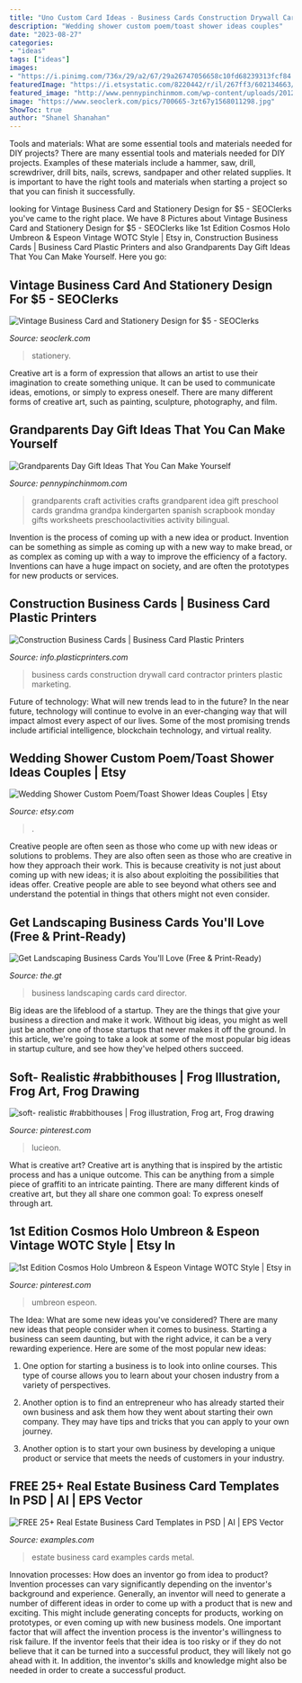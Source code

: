 ```yaml
---
title: "Uno Custom Card Ideas - Business Cards Construction Drywall Card Contractor Printers Plastic Marketing"
description: "Wedding shower custom poem/toast shower ideas couples"
date: "2023-08-27"
categories:
- "ideas"
tags: ["ideas"]
images:
- "https://i.pinimg.com/736x/29/a2/67/29a26747056658c10fd68239313fcf84.jpg"
featuredImage: "https://i.etsystatic.com/8220442/r/il/267ff3/602134663/il_794xN.602134663_ebba.jpg"
featured_image: "http://www.pennypinchinmom.com/wp-content/uploads/2012/08/grandparents-day-craft-idea-for-kids-2.jpg"
image: "https://www.seoclerk.com/pics/700665-3zt67y1568011298.jpg"
ShowToc: true
author: "Shanel Shanahan"
---
```



Tools and materials: What are some essential tools and materials needed for DIY projects?
There are many essential tools and materials needed for DIY projects. Examples of these materials include a hammer, saw, drill, screwdriver, drill bits, nails, screws, sandpaper and other related supplies. It is important to have the right tools and materials when starting a project so that you can finish it successfully.

	

		
looking for Vintage Business Card and Stationery Design for $5 - SEOClerks you've came to the right place. We have 8 Pictures about Vintage Business Card and Stationery Design for $5 - SEOClerks like 1st Edition Cosmos Holo Umbreon &amp; Espeon Vintage WOTC Style | Etsy in, Construction Business Cards | Business Card Plastic Printers and also Grandparents Day Gift Ideas That You Can Make Yourself. Here you go:
		
    
## Vintage Business Card And Stationery Design For $5 - SEOClerks

<img loading=lazy src="https://www.seoclerk.com/pics/700665-3zt67y1568011298.jpg" onerror="this.onerror=null;this.src='https://tse3.mm.bing.net/th?id=OIP.rH1Ebs2pySCk63dYsdYTnwHaFj&amp;pid=15.1';" alt="Vintage Business Card and Stationery Design for $5 - SEOClerks">

_Source: seoclerk.com_

>stationery. 

	

Creative art is a form of expression that allows an artist to use their imagination to create something unique. It can be used to communicate ideas, emotions, or simply to express oneself. There are many different forms of creative art, such as painting, sculpture, photography, and film.

    
## Grandparents Day Gift Ideas That You Can Make Yourself

<img loading=lazy src="http://www.pennypinchinmom.com/wp-content/uploads/2012/08/grandparents-day-craft-idea-for-kids-2.jpg" onerror="this.onerror=null;this.src='https://tse1.mm.bing.net/th?id=OIP.Mt6NFi_anhDmtYVpB79vawHaGb&amp;pid=15.1';" alt="Grandparents Day Gift Ideas That You Can Make Yourself">

_Source: pennypinchinmom.com_

>grandparents craft activities crafts grandparent idea gift preschool cards grandma grandpa kindergarten spanish scrapbook monday gifts worksheets preschoolactivities activity bilingual. 

	

Invention is the process of coming up with a new idea or product. Invention can be something as simple as coming up with a new way to make bread, or as complex as coming up with a way to improve the efficiency of a factory. Inventions can have a huge impact on society, and are often the prototypes for new products or services.

    
## Construction Business Cards | Business Card Plastic Printers

<img loading=lazy src="https://www.plasticprinters.com/hubfs/assets/images/construction-marketing/metallic-bronze-drywall-business-cards-reuter.jpg" onerror="this.onerror=null;this.src='https://tse4.mm.bing.net/th?id=OIP.esljvcN6pxnXNZE0nXmVHwHaE1&amp;pid=15.1';" alt="Construction Business Cards | Business Card Plastic Printers">

_Source: info.plasticprinters.com_

>business cards construction drywall card contractor printers plastic marketing. 

	

Future of technology: What will new trends lead to in the future?
In the near future, technology will continue to evolve in an ever-changing way that will impact almost every aspect of our lives. Some of the most promising trends include artificial intelligence, blockchain technology, and virtual reality.

    
## Wedding Shower Custom Poem/Toast Shower Ideas Couples | Etsy

<img loading=lazy src="https://i.etsystatic.com/8220442/r/il/267ff3/602134663/il_794xN.602134663_ebba.jpg" onerror="this.onerror=null;this.src='https://tse4.mm.bing.net/th?id=OIP.UIn_ETYWiVW6r2OnZq8JTAHaJ5&amp;pid=15.1';" alt="Wedding Shower Custom Poem/Toast Shower Ideas Couples | Etsy">

_Source: etsy.com_

>. 

	

Creative people are often seen as those who come up with new ideas or solutions to problems. They are also often seen as those who are creative in how they approach their work. This is because creativity is not just about coming up with new ideas; it is also about exploiting the possibilities that ideas offer. Creative people are able to see beyond what others see and understand the potential in things that others might not even consider.

    
## Get Landscaping Business Cards You&#039;ll Love (Free &amp; Print-Ready)

<img loading=lazy src="https://the.gt/wp-content/uploads/2019/06/landscaping-business-cards-11.jpg" onerror="this.onerror=null;this.src='https://tse1.mm.bing.net/th?id=OIP.EZ4z6uifB2aefNy7HBSa2AHaE7&amp;pid=15.1';" alt="Get Landscaping Business Cards You&#039;ll Love (Free &amp; Print-Ready)">

_Source: the.gt_

>business landscaping cards card director. 

	

Big ideas are the lifeblood of a startup. They are the things that give your business a direction and make it work. Without big ideas, you might as well just be another one of those startups that never makes it off the ground. In this article, we're going to take a look at some of the most popular big ideas in startup culture, and see how they've helped others succeed.

    
## Soft- Realistic #rabbithouses | Frog Illustration, Frog Art, Frog Drawing

<img loading=lazy src="https://i.pinimg.com/736x/9a/8d/c1/9a8dc12052e53ef931d1aa34957045f4.jpg" onerror="this.onerror=null;this.src='https://tse4.mm.bing.net/th?id=OIP.uZh8sAoPMYRa6hwK6L80MQHaKj&amp;pid=15.1';" alt="soft- realistic #rabbithouses | Frog illustration, Frog art, Frog drawing">

_Source: pinterest.com_

>lucieon. 

	

What is creative art?
Creative art is anything that is inspired by the artistic process and has a unique outcome. This can be anything from a simple piece of graffiti to an intricate painting. There are many different kinds of creative art, but they all share one common goal: To express oneself through art.

    
## 1st Edition Cosmos Holo Umbreon &amp; Espeon Vintage WOTC Style | Etsy In

<img loading=lazy src="https://i.pinimg.com/736x/29/a2/67/29a26747056658c10fd68239313fcf84.jpg" onerror="this.onerror=null;this.src='https://tse3.mm.bing.net/th?id=OIP.kkhpsV1bGHEAWwaZEmguXAHaJ4&amp;pid=15.1';" alt="1st Edition Cosmos Holo Umbreon &amp; Espeon Vintage WOTC Style | Etsy in">

_Source: pinterest.com_

>umbreon espeon. 

	

The Idea: What are some new ideas you've considered?
There are many new ideas that people consider when it comes to business. Starting a business can seem daunting, but with the right advice, it can be a very rewarding experience. Here are some of the most popular new ideas:
1. One option for starting a business is to look into online courses. This type of course allows you to learn about your chosen industry from a variety of perspectives.

2. Another option is to find an entrepreneur who has already started their own business and ask them how they went about starting their own company. They may have tips and tricks that you can apply to your own journey.

3. Another option is to start your own business by developing a unique product or service that meets the needs of customers in your industry.

    
## FREE 25+ Real Estate Business Card Templates In PSD | AI | EPS Vector

<img loading=lazy src="https://images.examples.com/wp-content/uploads/2017/04/Metal-Real-Estate-Business-Card.jpg" onerror="this.onerror=null;this.src='https://tse3.mm.bing.net/th?id=OIP.hEfTfE40fRK8q0P-MXvvwQHaE8&amp;pid=15.1';" alt="FREE 25+ Real Estate Business Card Templates in PSD | AI | EPS Vector">

_Source: examples.com_

>estate business card examples cards metal. 

	

Innovation processes: How does an inventor go from idea to product?
Invention processes can vary significantly depending on the inventor's background and experience. Generally, an inventor will need to generate a number of different ideas in order to come up with a product that is new and exciting. This might include generating concepts for products, working on prototypes, or even coming up with new business models.
One important factor that will affect the invention process is the inventor's willingness to risk failure. If the inventor feels that their idea is too risky or if they do not believe that it can be turned into a successful product, they will likely not go ahead with it. In addition, the inventor's skills and knowledge might also be needed in order to create a successful product.

